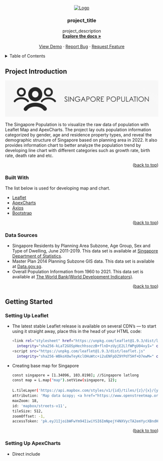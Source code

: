 <a name="readme-top"></a>

<!-- PROJECT LOGO -->
<br />
<div align="center">
  <a href="https://github.com/github_username/repo_name">
    <img src="images/logo.png" alt="Logo" width="80" height="80">
  </a>

<h3 align="center">project_title</h3>

  <p align="center">
    project_description
    <br />
    <a href="https://github.com/github_username/repo_name"><strong>Explore the docs »</strong></a>
    <br />
    <br />
    <a href="https://github.com/github_username/repo_name">View Demo</a>
    ·
    <a href="https://github.com/github_username/repo_name/issues">Report Bug</a>
    ·
    <a href="https://github.com/github_username/repo_name/issues">Request Feature</a>
  </p>
</div>



<!-- TABLE OF CONTENTS -->
<details>
  <summary>Table of Contents</summary>
  <ol>
    <li>
      <a href="#about-the-project">About The Project</a>
      <ul>
        <li><a href="#built-with">Built With</a></li>
        <li><a href="#data-sources">Data Sources</a></li>
      </ul>
    </li>
    <li>
      <a href="#getting-started">Getting Started</a>
      <ul>
        <li><a href="#setting-up-leaflet">Setting Up Leaflet</a></li>
        <li><a href="#setting-up-apexcharts">Setting Up ApexCharts</a></li>
        <li><a href="#installing-bootstrap">Installing Bootstrap</a></li>
      </ul>
    </li>
    <li>
      <a href="#data-preparation-and-loading">Data Preparation and Loading</a>
      <ul>
        <li><a href="#data-preparation">Data Preparation</a></li>
        <li><a href="#data-loading">Data Loading</a></li>
      </ul>
    </li>
    <li><a href="#usage">Creating Map and Layers</a></li>
    <li><a href="#roadmap">Creating Charts</a></li>
    <li><a href="#contributing"></a></li>
    <li><a href="#license">License</a></li>
    <li><a href="#contact">Contact</a></li>
    <li><a href="#acknowledgments">Acknowledgments</a></li>
  </ol>
</details>


<!-- ABOUT THE PROJECT -->
## Project Introduction

[![Product Name Screen Shot][project-screenshot]](https://assignment1-eicot.eicot.repl.co)

The Singapore Population is to visualize the raw data of population with Leaflet Map and ApexCharts. The project lay outs population information categorized by gender, age and residence property types, and reveal the demographic structure of Singapore based on planning area in 2022. It also provides information chart to better analyze the population trend by developing line chart with different categories such as growth rate, birth rate, death rate and etc. 

<p align="right">(<a href="#readme-top">back to top</a>)</p>


### Built With

The list below is used for developing map and chart.

* [Leaflet][leaflet-url]
* [ApexCharts][ApexCharts-url]
* [Axios][Axios-url]
* [Bootstrap][Bootstrap-url]

<p align="right">(<a href="#readme-top">back to top</a>)</p>


### Data Sources

* Singapore Residents by Planning Area Subzone, Age Group, Sex and Type of Dwelling, June 2011-2019. This data set is available at [Singapore Department of Statistics](https://www.singstat.gov.sg/find-data/search-by-theme/population/geographic-distribution/latest-data).
* Master Plan 2014 Planning Subzone GIS data. This data set is available at [Data.gov.sg](https://data.gov.sg/dataset/master-plan-2014-subzone-boundary-web).
* Overall Population Information from 1960 to 2021. This data set is available at [The World Bank(World Development Indicators)](https://databank.worldbank.org/source/world-development-indicators).

<p align="right">(<a href="#readme-top">back to top</a>)</p>


<!-- GETTING STARTED -->
## Getting Started

### Setting Up Leaflet

* The latest stable Leaflet release is available on several CDN’s — to start using it straight away, place this in the head of your HTML code:
  ```sh
  <link rel="stylesheet" href="https://unpkg.com/leaflet@1.9.3/dist/leaflet.css"
    integrity="sha256-kLaT2GOSpHechhsozzB+flnD+zUyjE2LlfWPgU04xyI=" crossorigin="" />
  <script src="https://unpkg.com/leaflet@1.9.3/dist/leaflet.js"
    integrity="sha256-WBkoXOwTeyKclOHuWtc+i2uENFpDZ9YPdf5Hf+D7ewM=" crossorigin=""></script>
  ```

* Creating base map for Singapore
  ```sh
  const singapore = [1.34096, 103.8198]; //Singapore latlong
  const map = L.map("map").setView(singapore, 12);

  L.tileLayer('https://api.mapbox.com/styles/v1/{id}/tiles/{z}/{x}/{y}?access_token={accessToken}', {
  attribution: 'Map data &copy; <a href="https://www.openstreetmap.org/">OpenStreetMap</a> contributors, <a href="https://creativecommons.org/licenses/by-sa/2.0/">CC-BY-SA</a>, Imagery (c) <a href="https://www.mapbox.com/">Mapbox</a>',
  maxZoom: 18,
  id: 'mapbox/streets-v11',
  tileSize: 512,
  zoomOffset: -1,
  accessToken: 'pk.eyJ1IjoibWFwYm94IiwiYSI6ImNpejY4NXVycTA2emYycXBndHRqcmZ3N3gifQ.rJcFIG214AriISLbB6B5aw' //demo access token}).addTo(map);
  ```

<p align="right">(<a href="#readme-top">back to top</a>)</p>


### Setting Up ApexCharts

* Direct include <script> in your html
  ```sh
  <script src="https://cdn.jsdelivr.net/npm/apexcharts"></script>
  ```

### Installing Bootstrap

* Include Bootstrap’s CSS
  ```sh
  <link href="https://cdn.jsdelivr.net/npm/bootstrap@5.3.0-alpha1/dist/css/bootstrap.min.css" rel="stylesheet"
    integrity="sha384-GLhlTQ8iRABdZLl6O3oVMWSktQOp6b7In1Zl3/Jr59b6EGGoI1aFkw7cmDA6j6gD" crossorigin="anonymous">
  ```
* Include Bootstrap’s JS
  ```sh
  <script src="https://cdn.jsdelivr.net/npm/@popperjs/core@2.11.6/dist/umd/popper.min.js" integrity="sha384-    oBqDVmMz9ATKxIep9tiCxS/Z9fNfEXiDAYTujMAeBAsjFuCZSmKbSSUnQlmh/jp3" crossorigin="anonymous"></script>
  <script src="https://cdn.jsdelivr.net/npm/bootstrap@5.3.0-alpha1/dist/js/bootstrap.min.js" integrity="sha384-mQ93GR66B00ZXjt0YO5KlohRA5SY2XofN4zfuZxLkoj1gXtW8ANNCe9d5Y3eG5eD" crossorigin="anonymous"></script>
  ```

<p align="right">(<a href="#readme-top">back to top</a>)</p>


## Data Preparation and Loading

### Data Preparation

* Data are availabe in .xlsx/.xls or csv format and need to be converted into GeoJSON or JSON files
  * Converting to GeoJSON
    1.  Data are downloaded and filtered by population gender, age and properties type for each planning area and sub zones.
    2.  GeoJSON file with Singapore Sub Zones Coordinates Plan is downloaded.
    3.  Once filtered data are ready from Step 1, load data manually into GeoJSON file using [geojson.io](https://geojson.io/#map=10.34/1.3147/103.8471).
    4.  Upload the updated GeoJSON for project
       ![gejsonio][gejsonio]
       
   * Data converting to JSON file is straight forward by using available online converter after csv or xls file is downloaded (Ensure the csv/xls file is in correct format)

<p align="right">(<a href="#readme-top">back to top</a>)</p>


### Data Loading

* Load data from GeoJSON file to Leaflet map using "axios.get" and "L.geoJSON"
  ```sh
  async function loadData() {

  const response = await axios.get("singaporePopulation2022.geojson");

  L.geoJson(response.data, {
    style: {...},
    onEachFeature: {...}
      }).addTo(singaporePopulationLayer)
      }
  loadData(); //Call loadData function
  ```

* Load data from JSON file to ApexChart using "axios.get" and 
  ```sh
  async function getData() {
  const response = await axios.get("singaporePopulationTable.json");
  return response.data;}

  getData(); //Call getData function
  ```
  
<p align="right">(<a href="#readme-top">back to top</a>)</p>


<!-- Creating Map and Layers -->
## Creating Map and Layeres
The map consists of multiple layers based on population categories and different type of views. It also contains one search option, information box when mouse hover over a sub zone and one legend for population number with color. 
  1. Adding Layers to Map
  ```sh
  const singaporePopulationLayer = L.layerGroup().addTo(map);
  let overLayers = {
  "Overall Resident Population": singaporePopulationLayer}
  L.control.layers(overLayers).addTo(map);
  ```
  2. Adding innerHTML (Legend)
  ```sh
  const legend = L.control({ position: "bottomright" });
  legend.onAdd = function() {
  const div = L.DomUtil.create("div", "info legend"),
  grades = [0, 10000, 20000, 30000, 40000, 50000];

  // loop through density intervals and generate a label with a colored square for each   interval
  for (var i = 0; i < grades.length; i++) {
    div.innerHTML +=
      // '<h4>Singapore Population</h4>'+ '</b><br />' + 
      '<i style="background:' + colorPop(grades[i] + 1) + '"></i> ' +
      grades[i] + (grades[i + 1] ? ' - ' + grades[i + 1] + '<br>' : '+');
  }
  return div;};
  legend.addTo(map);
  ```
  3. Adding Search Control to Map
  ```sh
  const searchControl = new L.Control.Search({
    layer: singaporePopulationLayer,
    propertyName: 'subZone'},
    moveToLocation: function(latlng, title, map) {
      //map.fitBounds( latlng.layer.getBounds() );
      var zoom = map.getBoundsZoom(latlng.layer.getBounds());
      map.setView(latlng, zoom); // access the zoom
    }
  });
  searchControl.on('search:locationfound', function(e) {
    e.layer.setStyle({ color: '#0f0' });
    if (e.layer._popup)
      e.layer.openPopup();

  }).on('search:collapsed', function(e) {
    featuresLayer.eachLayer(function(layer) {	//restore feature color
      featuresLayer.resetStyle(layer);
    });
  });
  map.addControl(searchControl);}  //inizialize search control
  ```




<!-- USAGE EXAMPLES -->
## Demo Usage


















<!-- REFERENCES -->
## REFERENCES

* []()
* []()
* []()

<p align="right">(<a href="#readme-top">back to top</a>)</p>



<!-- IMAGES & URLS -->

[project-screenshot]: images/population1.jpg
[geojsonio]: images/geojsonio.png
[leaflet-url]: https://leafletjs.com
[ApexCharts-url]: https://apexcharts.com
[Axios-url]: https://apexcharts.com
[Bootstrap-url]:https://getbootstrap.com




